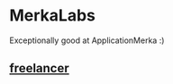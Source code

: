 # MerkaLabs

Exceptionally good at ApplicationMerka :)

## [freelancer](https://www.freelancer.com/u/merkalabs.html)

